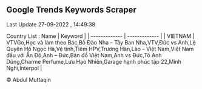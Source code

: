 

## Google Trends Keywords Scraper 
 
Last Update 27-09-2022 , 14:49:38

Country List :
 Name  | Keyword |
| ------------- | ------------- |
| VIETNAM | VTVGo,Học và làm theo Bác,Bồ Đào Nha – Tây Ban Nha,VTV,Đức vs Anh,Lệ Quyên Hồ Ngọc Hà,Vệ tinh,Tiêm HPV,Trương Hàn,Lào – Việt Nam,Việt Nam đấu với Ấn Độ,Anh – Đức,Bản đồ Việt Nam,Anh vs Đức,Tô Anh Dũng,Charme Perfume,Lưu Hạo Nhiên,Garage hạnh phúc tập 22,Minh Nghi,Interpol |



© Abdul Muttaqin 
